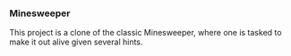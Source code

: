 ### Minesweeper ###

This project is a clone of the classic Minesweeper, where one is tasked to make it out alive given several hints.

